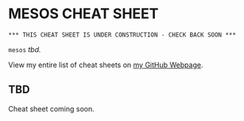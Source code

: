 # MESOS CHEAT SHEET

```
*** THIS CHEAT SHEET IS UNDER CONSTRUCTION - CHECK BACK SOON ***
```

`mesos` _tbd._

View my entire list of cheat sheets on
[my GitHub Webpage](https://jeffdecola.github.io/my-cheat-sheets/).

## TBD

Cheat sheet coming soon.